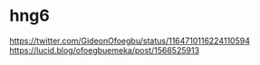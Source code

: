 # hng6
https://twitter.com/GideonOfoegbu/status/1164710116224110594 
https://lucid.blog/ofoegbuemeka/post/1566525913

